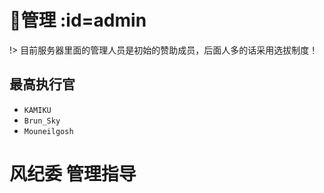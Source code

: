 # 👮管理 :id=admin

!> 目前服务器里面的管理人员是初始的赞助成员，后面人多的话采用选拔制度！

## 最高执行官
- `KAMIKU`
- `Brun_Sky`
- `Mouneilgosh`

# 风纪委 管理指导
